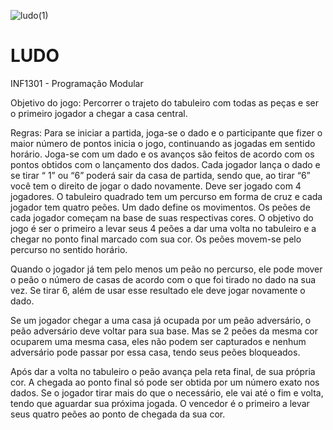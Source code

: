 ![ludo(1)](https://github.com/Ajnus/LUDO_PROGRAMACAO_MODULAR_INF1301/assets/8205907/0cf90af3-bda5-4826-8385-17ab4ecb1f4a)

# LUDO

INF1301 - Programação Modular

Objetivo do jogo:
  Percorrer o trajeto do tabuleiro com todas as peças e ser o primeiro jogador a chegar a casa central.
  
Regras:
  Para se iniciar a partida, joga-se o dado e o participante que fizer o maior número de pontos inicia o
  jogo, continuando as jogadas em sentido horário.
  Joga-se com um dado e os avanços são feitos de acordo com os pontos obtidos com o lançamento
  dos dados.
  Cada jogador lança o dado e se tirar “ 1” ou “6” poderá sair da casa de partida, sendo que, ao tirar
  “6” você tem o direito de jogar o dado novamente.
  Deve ser jogado com 4 jogadores. O tabuleiro quadrado tem um percurso em forma de cruz e cada jogador tem quatro peões. 
  Um dado define os movimentos. 
  Os peões de cada jogador começam na base de suas respectivas cores.  O objetivo do jogo é ser o primeiro a
  levar seus 4 peões a dar uma volta no tabuleiro e a chegar no ponto final marcado com sua cor. Os
  peões movem-se pelo percurso no sentido horário. 
  
  Quando o jogador já tem pelo menos um peão no percurso, ele pode mover o peão o número de casas de acordo com o que foi tirado no dado
  na sua vez. Se tirar 6, além de usar esse resultado ele deve jogar novamente o dado. 
 
 Se um jogador chegar a uma casa já ocupada por um peão adversário, o peão adversário deve
  voltar para sua base. Mas se 2 peões da mesma cor ocuparem uma mesma casa, eles não podem
  ser capturados e nenhum adversário pode passar por essa casa, tendo seus peões bloqueados.
  
  Após dar a volta no tabuleiro o peão avança pela reta final, de sua própria cor. A chegada ao ponto
  final só pode ser obtida por um número exato nos dados. Se o jogador tirar mais do que o
  necessário, ele vai até o fim e volta, tendo que aguardar sua próxima jogada. O vencedor é o
  primeiro a levar seus quatro peões ao ponto de chegada da sua cor. 
